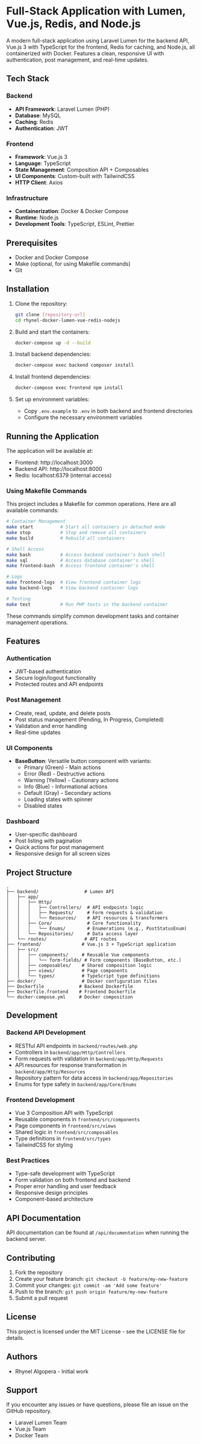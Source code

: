 # Full-Stack Application with Lumen, Vue.js, Redis, and Node.js

A modern full-stack application using Laravel Lumen for the backend API, Vue.js 3 with TypeScript for the frontend, Redis for caching, and Node.js, all containerized with Docker. Features a clean, responsive UI with authentication, post management, and real-time updates.

## Tech Stack

### Backend
- **API Framework**: Laravel Lumen (PHP)
- **Database**: MySQL
- **Caching**: Redis
- **Authentication**: JWT

### Frontend
- **Framework**: Vue.js 3
- **Language**: TypeScript
- **State Management**: Composition API + Composables
- **UI Components**: Custom-built with TailwindCSS
- **HTTP Client**: Axios

### Infrastructure
- **Containerization**: Docker & Docker Compose
- **Runtime**: Node.js
- **Development Tools**: TypeScript, ESLint, Prettier

## Prerequisites

- Docker and Docker Compose
- Make (optional, for using Makefile commands)
- Git

## Installation

1. Clone the repository:
   ```bash
   git clone [repository-url]
   cd rhynel-docker-lumen-vue-redis-nodejs
   ```

2. Build and start the containers:
   ```bash
   docker-compose up -d --build
   ```

3. Install backend dependencies:
   ```bash
   docker-compose exec backend composer install
   ```

4. Install frontend dependencies:
   ```bash
   docker-compose exec frontend npm install
   ```

5. Set up environment variables:
   - Copy `.env.example` to `.env` in both backend and frontend directories
   - Configure the necessary environment variables

## Running the Application

The application will be available at:
- Frontend: http://localhost:3000
- Backend API: http://localhost:8000
- Redis: localhost:6379 (internal access)

### Using Makefile Commands

This project includes a Makefile for common operations. Here are all available commands:

```bash
# Container Management
make start          # Start all containers in detached mode
make stop           # Stop and remove all containers
make build          # Rebuild all containers

# Shell Access
make bash           # Access backend container's bash shell
make sql            # Access database container's shell
make frontend-bash  # Access frontend container's shell

# Logs
make frontend-logs  # View frontend container logs
make backend-logs   # View backend container logs

# Testing
make test           # Run PHP tests in the backend container
```

These commands simplify common development tasks and container management operations.

## Features

### Authentication
- JWT-based authentication
- Secure login/logout functionality
- Protected routes and API endpoints

### Post Management
- Create, read, update, and delete posts
- Post status management (Pending, In Progress, Completed)
- Validation and error handling
- Real-time updates

### UI Components
- **BaseButton**: Versatile button component with variants:
  - Primary (Green) - Main actions
  - Error (Red) - Destructive actions
  - Warning (Yellow) - Cautionary actions
  - Info (Blue) - Informational actions
  - Default (Gray) - Secondary actions
  - Loading states with spinner
  - Disabled states

### Dashboard
- User-specific dashboard
- Post listing with pagination
- Quick actions for post management
- Responsive design for all screen sizes

## Project Structure

```
.
├── backend/                 # Lumen API
│   ├── app/
│   │   ├── Http/
│   │   │   ├── Controllers/  # API endpoints logic
│   │   │   ├── Requests/     # Form requests & validation
│   │   │   └── Resources/    # API resources & transformers
│   │   ├── Core/             # Core functionality
│   │   │   └── Enums/        # Enumerations (e.g., PostStatusEnum)
│   │   └── Repositories/     # Data access layer
│   └── routes/              # API routes
├── frontend/               # Vue.js 3 + TypeScript application
│   ├── src/
│   │   ├── components/     # Reusable Vue components
│   │   │   └── form-fields/ # Form components (BaseButton, etc.)
│   │   ├── composables/    # Shared composition logic
│   │   ├── views/          # Page components
│   │   └── types/          # TypeScript type definitions
├── docker/                 # Docker configuration files
├── Dockerfile             # Backend Dockerfile
├── Dockerfile.frontend    # Frontend Dockerfile
└── docker-compose.yml     # Docker composition
```

## Development

### Backend API Development
- RESTful API endpoints in `backend/routes/web.php`
- Controllers in `backend/app/Http/Controllers`
- Form requests with validation in `backend/app/Http/Requests`
- API resources for response transformation in `backend/app/Http/Resources`
- Repository pattern for data access in `backend/app/Repositories`
- Enums for type safety in `backend/app/Core/Enums`

### Frontend Development
- Vue 3 Composition API with TypeScript
- Reusable components in `frontend/src/components`
- Page components in `frontend/src/views`
- Shared logic in `frontend/src/composables`
- Type definitions in `frontend/src/types`
- TailwindCSS for styling

### Best Practices
- Type-safe development with TypeScript
- Form validation on both frontend and backend
- Proper error handling and user feedback
- Responsive design principles
- Component-based architecture

## API Documentation

API documentation can be found at `/api/documentation` when running the backend server.

## Contributing

1. Fork the repository
2. Create your feature branch: `git checkout -b feature/my-new-feature`
3. Commit your changes: `git commit -am 'Add some feature'`
4. Push to the branch: `git push origin feature/my-new-feature`
5. Submit a pull request

## License

This project is licensed under the MIT License - see the LICENSE file for details.

## Authors

- Rhynel Algopera - Initial work

## Support

If you encounter any issues or have questions, please file an issue on the GitHub repository.

- Laravel Lumen Team
- Vue.js Team
- Docker Team
